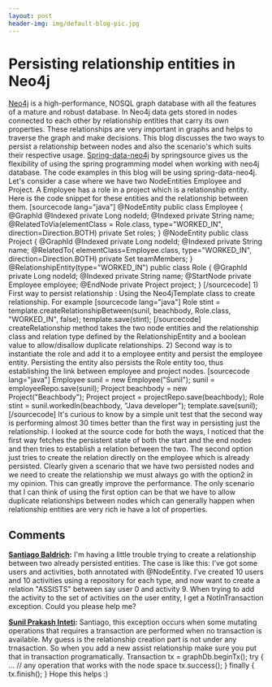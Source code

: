 ```yaml
---
layout: post
header-img: img/default-blog-pic.jpg
---
```


# Persisting relationship entities in Neo4j

[Neo4j](http://neo4j.org/) is a high-performance, NOSQL graph database with all the features of a mature and robust database. In Neo4j data gets stored in nodes connected to each other by relationship entities that carry its own properties. These relationships are very important in graphs and helps to traverse the graph and make decisions. This blog discusses the two ways to persist a relationship between nodes and also the scenario's which suits their respective usage. [Spring-data-neo4j](http://neo4j.org/spring/) by springsource gives us the flexibility of using the spring programming model when working with neo4j database. The code examples in this blog will be using spring-data-neo4j.  Let's consider a case where we have two NodeEntities Employee and Project. A Employee has a role in a project which is a relationship entity. Here is the code snippet for these entities and the relationship between them. [sourcecode lang="java"] @NodeEntity public class Employee { @GraphId @Indexed private Long nodeId; @Indexed private String name; @RelatedToVia(elementClass = Role.class, type="WORKED_IN", direction=Direction.BOTH) private Set<Role> roles; } @NodeEntity public class Project { @GraphId @Indexed private Long nodeId; @Indexed private String name; @RelatedTo( elementClass=Employee.class, type="WORKED_IN", direction=Direction.BOTH) private Set<Employee> teamMembers; } @RelationshipEntity(type="WORKED_IN") public class Role { @GraphId private Long nodeId; @Indexed private String name; @StartNode private Employee employee; @EndNode private Project project; } [/sourcecode] 1) First way to persist relationship : Using the Neo4jTemplate class to create relationship. For example [sourcecode lang="java"] Role stint = template.createRelationshipBetween(sunil, beachbody, Role.class, "WORKED_IN", false); template.save(stint); [/sourcecode] createRelationship method takes the two node entities and the relationship class and relation type defined by the RelationshipEntity and a boolean value to allow/disallow duplicate relationships. 2) Second way is to instantiate the role and add it to a employee entity and persist the employee entity. Persisting the entity also persists the Role entity too, thus establishing the link between employee and project nodes. [sourcecode lang="java"] Employee sunil = new Employee("Sunil"); sunil = employeeRepo.save(sunil); Project beachbody = new Project("Beachbody"); Project project = projectRepo.save(beachbody); Role stint = sunil.workedIn(beachbody, "Java developer"); template.save(sunil); [/sourcecode] It's curious to know by a simple unit test that the second way is performing almost 30 times better than the first way in persisting just the relationship. I looked at the source code for both the ways, I noticed that the first way fetches the persistent state of both the start and the end nodes and then tries to establish a relation between the two. The second option just tries to create the relation directly on the employee which is already persisted. Clearly given a scenario that we have two persisted nodes and we need to create the relationship we must always go with the option2 in my opinion. This can greatly improve the performance. The only scenario that I can think of using the first option can be that we have to allow duplicate relationships between nodes which can generally happen when relationship entities are very rich ie have a lot of properties.

## Comments

**[Santiago Baldrich](#7238 "2012-01-30 22:08:37"):** I'm having a little trouble trying to create a relationship between two already persisted entities. The case is like this: I've got some users and activities, both annotated with @NodeEntity. I've created 10 users and 10 activities using a repository for each type, and now want to create a relation "ASSISTS" between say user 0 and activity 9. When trying to add the activity to the set of activities on the user entity, I get a NotInTransaction exception. Could you please help me?

**[Sunil Prakash Inteti](#7253 "2012-01-31 10:03:37"):** Santiago, this exception occurs when some mutating operations that requires a transaction are performed when no transaction is available. My guess is the relationship creation part is not under any trnasaction. So when you add a new assist relationship make sure you put that in transaction programatically. Transaction tx = graphDb.beginTx(); try { ... // any operation that works with the node space tx.success(); } finally { tx.finish(); } Hope this helps :)

